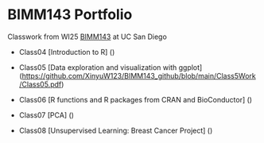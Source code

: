 # BIMM143 Portfolio
Classwork from WI25 [BIMM143](https://github.com/XinyuW123/BIMM143_github.git) at UC San Diego

- Class04 [Introduction to R] ()

- Class05 [Data exploration and visualization with ggplot] (https://github.com/XinyuW123/BIMM143_github/blob/main/Class5Work/Class05.pdf)

- Class06 [R functions and R packages from CRAN and BioConductor] ()

- Class07 [PCA] ()

- Class08 [Unsupervised Learning: Breast Cancer Project] ()

